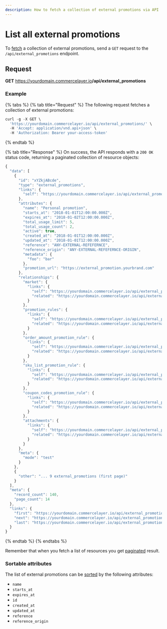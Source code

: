 ```yaml
---
description: How to fetch a collection of external promotions via API
---
```


# List all external promotions

To <a href="https://docs.commercelayer.io/developers/fetching-resources" target="_blank">fetch</a> a collection of external promotions, send a `GET` request to the `/api/external_promotions` endpoint.

## Request

**GET** https://yourdomain.commercelayer.io<b>/api/external_promotions</b>

### **Example**

{% tabs %}
{% tab title="Request" %}
The following request fetches a collection of external promotions:

```javascript
curl -g -X GET \
  'https://yourdomain.commercelayer.io/api/external_promotions/' \
  -H 'Accept: application/vnd.api+json' \
  -H 'Authorization: Bearer your-access-token'
```
{% endtab %}

{% tab title="Response" %}
On success, the API responds with a `200 OK` status code, returning a paginated collection of resource objects:

```javascript
{
  "data": [
    {
      "id": "xYZkjABcde",
      "type": "external_promotions",
      "links": {
        "self": "https://yourdomain.commercelayer.io/api/external_promotions/xYZkjABcde"
      },
      "attributes": {
        "name": "Personal promotion",
        "starts_at": "2018-01-01T12:00:00.000Z",
        "expires_at": "2018-01-02T12:00:00.000Z",
        "total_usage_limit": 5,
        "total_usage_count": 2,
        "active": true,
        "created_at": "2018-01-01T12:00:00.000Z",
        "updated_at": "2018-01-01T12:00:00.000Z",
        "reference": "ANY-EXTERNAL-REFEFERNCE",
        "reference_origin": "ANY-EXTERNAL-REFEFERNCE-ORIGIN",
        "metadata": {
          "foo": "bar"
        },
        "promotion_url": "https://external_promotion.yourbrand.com"
      },
      "relationships": {
        "market": {
          "links": {
            "self": "https://yourdomain.commercelayer.io/api/external_promotions/xYZkjABcde/relationships/market",
            "related": "https://yourdomain.commercelayer.io/api/external_promotions/xYZkjABcde/market"
          }
        },
        "promotion_rules": {
          "links": {
            "self": "https://yourdomain.commercelayer.io/api/external_promotions/xYZkjABcde/relationships/promotion_rules",
            "related": "https://yourdomain.commercelayer.io/api/external_promotions/xYZkjABcde/promotion_rules"
          }
        },
        "order_amount_promotion_rule": {
          "links": {
            "self": "https://yourdomain.commercelayer.io/api/external_promotions/xYZkjABcde/relationships/order_amount_promotion_rule",
            "related": "https://yourdomain.commercelayer.io/api/external_promotions/xYZkjABcde/order_amount_promotion_rule"
          }
        },
        "sku_list_promotion_rule": {
          "links": {
            "self": "https://yourdomain.commercelayer.io/api/external_promotions/xYZkjABcde/relationships/sku_list_promotion_rule",
            "related": "https://yourdomain.commercelayer.io/api/external_promotions/xYZkjABcde/sku_list_promotion_rule"
          }
        },
        "coupon_codes_promotion_rule": {
          "links": {
            "self": "https://yourdomain.commercelayer.io/api/external_promotions/xYZkjABcde/relationships/coupon_codes_promotion_rule",
            "related": "https://yourdomain.commercelayer.io/api/external_promotions/xYZkjABcde/coupon_codes_promotion_rule"
          }
        },
        "attachments": {
          "links": {
            "self": "https://yourdomain.commercelayer.io/api/external_promotions/xYZkjABcde/relationships/attachments",
            "related": "https://yourdomain.commercelayer.io/api/external_promotions/xYZkjABcde/attachments"
          }
        }
      },
      "meta": {
        "mode": "test"
      }
    },
    {
      "other": "... 9 external_promotions (first page)"
    }
  ],
  "meta": {
    "record_count": 140,
    "page_count": 14
  },
  "links": {
    "first": "https://yourdomain.commercelayer.io/api/external_promotions?page[number]=1&page[size]=10",
    "next": "https://yourdomain.commercelayer.io/api/external_promotions?page[number]=2&page[size]=10",
    "last": "https://yourdomain.commercelayer.io/api/external_promotions?page[number]=14&page[size]=10"
  }
}
```
{% endtab %}
{% endtabs %}

Remember that when you fetch a list of resources you get <a href="https://docs.commercelayer.io/developers/pagination" target="_blank">paginated</a> result.

### Sortable attributes

The list of external promotions can be <a href="https://docs.commercelayer.io/developers/sorting-results" target="_blank">sorted</a> by the following attributes:

* `name`
* `starts_at`
* `expires_at`
* `id`
* `created_at`
* `updated_at`
* `reference`
* `reference_origin`

